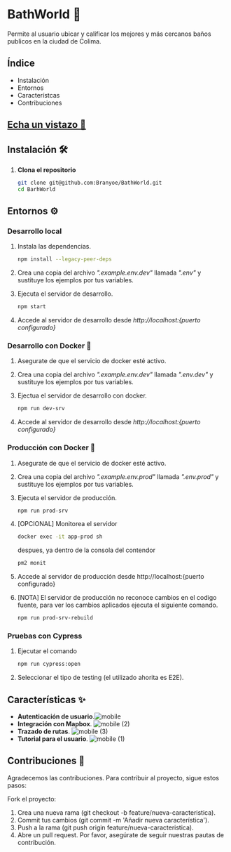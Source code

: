 # BathWorld 🚽

Permite al usuario ubicar y calificar los mejores y más cercanos baños publicos en la ciudad de Colima.

## Índice

- Instalación
- Entornos
- Característcas
- Contribuciones

## [Echa un vistazo 🚀](https://bathworld.onrender.com "ver en navegador")

## Instalación 🛠️

1. **Clona el repositorio**
   ```bash
   git clone git@github.com:Branyoe/BathWorld.git
   cd BarhWorld
   ```

## Entornos ⚙️

### Desarrollo local

1. Instala las dependencias.

   ```bash
   npm install --legacy-peer-deps
   ```

2. Crea una copia del archivo _".example.env.dev"_ llamada _".env"_ y sustituye los ejemplos por tus variables.
3. Ejecuta el servidor de desarrollo.

   ```bash
   npm start
   ```

4. Accede al servidor de desarrollo desde _http://localhost:{puerto configurado}_

### Desarrollo con Docker 🐋

1. Asegurate de que el servicio de docker esté activo.
2. Crea una copia del archivo _".example.env.dev"_ llamada _".env.dev"_ y sustituye los ejemplos por tus variables.
3. Ejectua el servidor de desarrollo con docker.

   ```bash
   npm run dev-srv
   ```

4. Accede al servidor de desarrollo desde _http://localhost:{puerto configurado}_

### Producción con Docker 🐋

1. Asegurate de que el servicio de docker esté activo.
2. Crea una copia del archivo _".example.env.prod"_ llamada _".env.prod"_ y sustituye los ejemplos por tus variables.
3. Ejecuta el servidor de producción.

   ```bash
   npm run prod-srv
   ```

4. [OPCIONAL] Monitorea el servidor

   ```bash
   docker exec -it app-prod sh
   ```

   despues, ya dentro de la consola del contendor

   ```bash
   pm2 monit
   ```

5. Accede al servidor de producción desde http://localhost:{puerto configurado}
6. [NOTA] El servidor de producción no reconoce cambios en el codigo fuente, para ver los cambios aplicados ejecuta el siguiente comando.

   ```bash
   npm run prod-srv-rebuild
   ```

### Pruebas con Cypress

1. Ejecutar el comando

   ```bash
   npm run cypress:open
   ```

2. Seleccionar el tipo de testing (el utilizado ahorita es E2E).

## Características ✨

- **Autenticación de usuario**.![mobile](https://github.com/Branyoe/BathWorld/assets/65278575/7d2b95ca-1857-431f-9689-d3df6030b2a5)
- **Integración con Mapbox**.
  ![mobile (2)](https://github.com/Branyoe/BathWorld/assets/65278575/93361a93-4b88-47be-bc42-2d6ec9a4e457)
- **Trazado de rutas**.
  ![mobile (3)](https://github.com/Branyoe/BathWorld/assets/65278575/df0af467-2d38-441a-b173-f1519e33b30e)
- **Tutorial para el usuario**.
  ![mobile (1)](https://github.com/Branyoe/BathWorld/assets/65278575/a1eec8bb-45e9-4b3f-a3e2-99b2c6a7558c)

## Contribuciones 🤝

Agradecemos las contribuciones. Para contribuir al proyecto, sigue estos pasos:

Fork el proyecto:

1. Crea una nueva rama (git checkout -b feature/nueva-caracteristica).
2. Commit tus cambios (git commit -m 'Añadir nueva característica').
3. Push a la rama (git push origin feature/nueva-caracteristica).
4. Abre un pull request.
   Por favor, asegúrate de seguir nuestras pautas de contribución.
